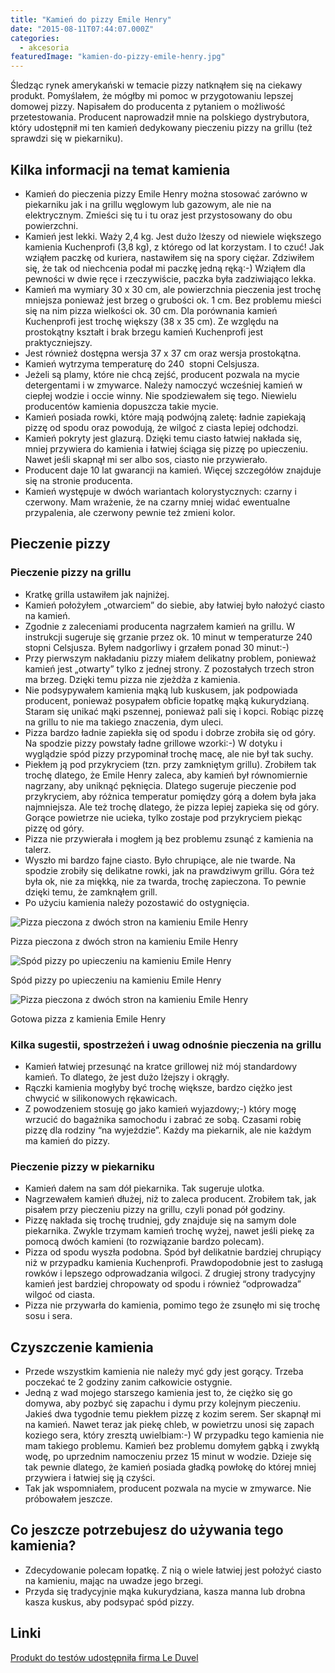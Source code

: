 ```yaml
---
title: "Kamień do pizzy Emile Henry"
date: "2015-08-11T07:44:07.000Z"
categories: 
  - akcesoria
featuredImage: "kamien-do-pizzy-emile-henry.jpg"
---
```


Śledząc rynek amerykański w temacie pizzy natknąłem się na ciekawy produkt. Pomyślałem, że mógłby mi pomoc w przygotowaniu lepszej domowej pizzy. Napisałem do producenta z pytaniem o możliwość przetestowania. Producent naprowadził mnie na polskiego dystrybutora, który udostępnił mi ten kamień dedykowany pieczeniu pizzy na grillu (też sprawdzi się w piekarniku).

## Kilka informacji na temat kamienia

- Kamień do pieczenia pizzy Emile Henry można stosować zarówno w piekarniku jak i na grillu węglowym lub gazowym, ale nie na elektrycznym. Zmieści się tu i tu oraz jest przystosowany do obu powierzchni.
- Kamień jest lekki. Waży 2,4 kg. Jest dużo lżeszy od niewiele większego kamienia Kuchenprofi (3,8 kg), z którego od lat korzystam. I to czuć! Jak wziąłem paczkę od kuriera, nastawiłem się na spory ciężar. Zdziwiłem się, że tak od niechcenia podał mi paczkę jedną ręką:-) Wziąłem dla pewności w dwie ręce i rzeczywiście, paczka była zadziwiająco lekka.
- Kamień ma wymiary 30 x 30 cm, ale powierzchnia pieczenia jest trochę mniejsza ponieważ jest brzeg o grubości ok. 1 cm. Bez problemu mieści się na nim pizza wielkości ok. 30 cm. Dla porównania kamień Kuchenprofi jest trochę większy (38 x 35 cm). Ze względu na prostokątny kształt i brak brzegu kamień Kuchenprofi jest praktyczniejszy.
- Jest również dostępna wersja 37 x 37 cm oraz wersja prostokątna.
- Kamień wytrzyma temperaturę do 240  stopni Celsjusza.
- Jeżeli są plamy, które nie chcą zejść, producent pozwala na mycie detergentami i w zmywarce. Należy namoczyć wcześniej kamień w ciepłej wodzie i occie winny. Nie spodziewałem się tego. Niewielu producentów kamienia dopuszcza takie mycie.
- Kamień posiada rowki, które mają podwójną zaletę: ładnie zapiekają pizzę od spodu oraz powodują, że wilgoć z ciasta lepiej odchodzi.
- Kamień pokryty jest glazurą. Dzięki temu ciasto łatwiej nakłada się, mniej przywiera do kamienia i łatwiej ściąga się pizzę po upieczeniu. Nawet jeśli skapnął mi ser albo sos, ciasto nie przywierało.
- Producent daje 10 lat gwarancji na kamień. Więcej szczegółów znajduje się na stronie producenta.
- Kamień występuje w dwóch wariantach kolorystycznych: czarny i czerwony. Mam wrażenie, że na czarny mniej widać ewentualne przypalenia, ale czerwony pewnie też zmieni kolor.

## Pieczenie pizzy

### Pieczenie pizzy na grillu

- Kratkę grilla ustawiłem jak najniżej.
- Kamień położyłem „otwarciem” do siebie, aby łatwiej było nałożyć ciasto na kamień.
- Zgodnie z zaleceniami producenta nagrzałem kamień na grillu. W instrukcji sugeruje się grzanie przez ok. 10 minut w temperaturze 240 stopni Celsjusza. Byłem nadgorliwy i grzałem ponad 30 minut:-)
- Przy pierwszym nakładaniu pizzy miałem delikatny problem, ponieważ kamień jest „otwarty” tylko z jednej strony. Z pozostałych trzech stron ma brzeg. Dzięki temu pizza nie zjeżdża z kamienia.
- Nie podsypywałem kamienia mąką lub kuskusem, jak podpowiada producent, ponieważ posypałem obficie łopatkę mąką kukurydzianą. Staram się unikać mąki pszennej, ponieważ pali się i kopci. Robiąc pizzę na grillu to nie ma takiego znaczenia, dym uleci.
- Pizza bardzo ładnie zapiekła się od spodu i dobrze zrobiła się od góry. Na spodzie pizzy powstały ładne grillowe wzorki:-) W dotyku i wyglądzie spód pizzy przypominał trochę macę, ale nie był tak suchy.
- Piekłem ją pod przykryciem (tzn. przy zamkniętym grillu). Zrobiłem tak trochę dlatego, że Emile Henry zaleca, aby kamień był równomiernie nagrzany, aby uniknąć pęknięcia. Dlatego sugeruje pieczenie pod przykryciem, aby różnica temperatur pomiędzy górą a dołem była jaka najmniejsza. Ale też trochę dlatego, że pizza lepiej zapieka się od góry. Gorące powietrze nie ucieka, tylko zostaje pod przykryciem piekąc pizzę od góry.
- Pizza nie przywierała i mogłem ją bez problemu zsunąć z kamienia na talerz.
- Wyszło mi bardzo fajne ciasto. Było chrupiące, ale nie twarde. Na spodzie zrobiły się delikatne rowki, jak na prawdziwym grillu. Góra też była ok, nie za miękką, nie za twarda, trochę zapieczona. To pewnie dzięki temu, że zamknąłem grill.
- Po użyciu kamienia należy pozostawić do ostygnięcia.

![Pizza pieczona z dwóch stron na kamieniu Emile Henry](kamien-do-pizzy-emile-henry-1-300x169.jpg)

Pizza pieczona z dwóch stron na kamieniu Emile Henry

![Spód pizzy po upieczeniu na kamieniu Emile Henry](kamien-do-pizzy-emile-henry-2-300x169.jpg "Spód pizzy po upieczeniu na kamieniu Emile Henry")

Spód pizzy po upieczeniu na kamieniu Emile Henry

![Pizza pieczona z dwóch stron na kamieniu Emile Henry](kamien-do-pizzy-emile-henry-3-300x169.jpg)

Gotowa pizza z kamienia Emile Henry

### Kilka sugestii, spostrzeżeń i uwag odnośnie pieczenia na grillu

- Kamień łatwiej przesunąć na kratce grillowej niż mój standardowy kamień. To dlatego, że jest dużo lżejszy i okrągły.
- Rączki kamienia mogłyby być trochę większe, bardzo ciężko jest chwycić w silikonowych rękawicach.
- Z powodzeniem stosuję go jako kamień wyjazdowy;-) który mogę wrzucić do bagażnika samochodu i zabrać ze sobą. Czasami robię pizzę dla rodziny “na wyjeździe”. Każdy ma piekarnik, ale nie każdym ma kamień do pizzy.

### Pieczenie pizzy w piekarniku

- Kamień dałem na sam dół piekarnika. Tak sugeruje ulotka.
- Nagrzewałem kamień dłużej, niż to zaleca producent. Zrobiłem tak, jak pisałem przy pieczeniu pizzy na grillu, czyli ponad pół godziny.
- Pizzę nakłada się trochę trudniej, gdy znajduje się na samym dole piekarnika. Zwykle trzymam kamień trochę wyżej, nawet jeśli piekę za pomocą dwóch kamieni (to rozwiązanie bardzo polecam).
- Pizza od spodu wyszła podobna. Spód był delikatnie bardziej chrupiący niż w przypadku kamienia Kuchenprofi. Prawdopodobnie jest to zasługą rowków i lepszego odprowadzania wilgoci. Z drugiej strony tradycyjny kamień jest bardziej chropowaty od spodu i również “odprowadza” wilgoć od ciasta.
- Pizza nie przywarła do kamienia, pomimo tego że zsunęło mi się trochę sosu i sera.

## Czyszczenie kamienia

- Przede wszystkim kamienia nie należy myć gdy jest gorący. Trzeba poczekać te 2 godziny zanim całkowicie ostygnie.
- Jedną z wad mojego starszego kamienia jest to, że ciężko się go domywa, aby pozbyć się zapachu i dymu przy kolejnym pieczeniu. Jakieś dwa tygodnie temu piekłem pizzę z kozim serem. Ser skapnął mi na kamień. Nawet teraz jak piekę chleb, w powietrzu unosi się zapach koziego sera, który zresztą uwielbiam:-) W przypadku tego kamienia nie mam takiego problemu. Kamień bez problemu domyłem gąbką i zwykłą wodę, po uprzednim namoczeniu przez 15 minut w wodzie. Dzieje się tak pewnie dlatego, że kamień posiada gładką powłokę do której mniej przywiera i łatwiej się ją czyści.
- Tak jak wspomniałem, producent pozwala na mycie w zmywarce. Nie próbowałem jeszcze.

## Co jeszcze potrzebujesz do używania tego kamienia?

- Zdecydowanie polecam łopatkę. Z nią o wiele łatwiej jest położyć ciasto na kamieniu, mając na uwadze jego brzegi.
- Przyda się tradycyjnie mąka kukurydziana, kasza manna lub drobna kasza kuskus, aby podsypać spód pizzy.

## Linki

[Produkt do testów udostępniła firma Le Duvel](http://www.leduvel.pl/sklep/emile-henry/kamien-do-pieczenia-pizzy-sredni-grafitowy.html)
